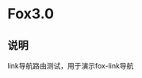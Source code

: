 <!--
 * @version: 1.0
 * @Author: 江成
 * @Date: 2021-07-27 11:39:17
-->

# Fox3.0

## 说明

link导航路由测试，用于演示fox-link导航
